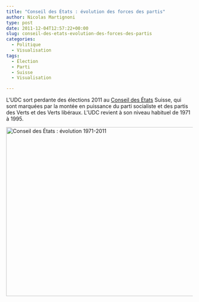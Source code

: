 ```yaml
---
title: "Conseil des États : évolution des forces des partis"
author: Nicolas Martignoni
type: post
date: 2011-12-04T12:57:22+00:00
slug: conseil-des-etats-evolution-des-forces-des-partis
categories:
  - Politique
  - Visualisation
tags:
  - Élection
  - Parti
  - Suisse
  - Visualisation

---
```

L'UDC sort perdante des élections 2011 au [Conseil des États][1] Suisse, qui sont marquées par la montée en puissance du parti socialiste et des partis des Verts et des Verts libéraux. L'UDC revient à son niveau habituel de 1971 à 1995.

[<img class="aligncenter size-full wp-image-860" title="Conseil des États 1971-2011" src="https://blog.martignoni.net/wp-content/uploads/2011/12/CdE_71-11.png" alt="Conseil des États : évolution 1971-2011" width="620" height="456" srcset="https://blog.martignoni.net/wp-content/uploads/2011/12/CdE_71-11.png 886w, https://blog.martignoni.net/wp-content/uploads/2011/12/CdE_71-11-300x220.png 300w" sizes="(max-width: 620px) 100vw, 620px" />][2]

 [1]: http://www.parlament.ch/f/organe-mitglieder/staenderat "Conseil des États"
 [2]: https://blog.martignoni.net/wp-content/uploads/2011/12/CdE_71-11.png